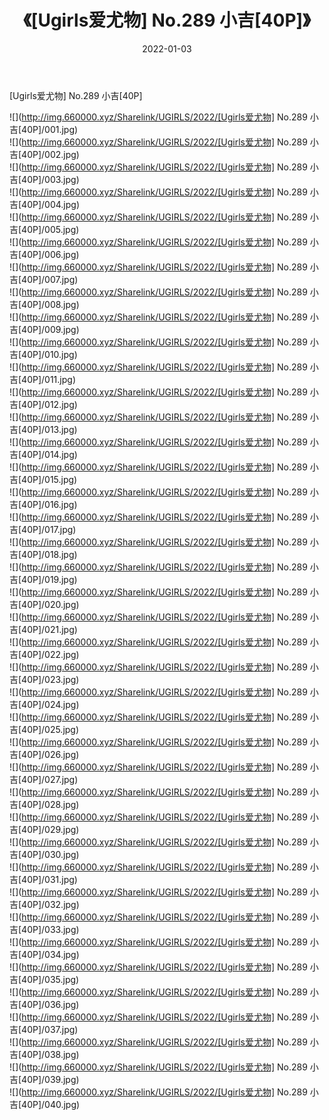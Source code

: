 ﻿---
layout: post
title:  《[Ugirls爱尤物] No.289 小吉[40P]》
date:   2022-01-03
img: http://img.660000.xyz/Sharelink/UGIRLS/2022/[Ugirls爱尤物] No.289 小吉[40P]/000.jpg
categories: [美女, 清纯, 唯美]
---

[Ugirls爱尤物] No.289 小吉[40P]

  ![](http://img.660000.xyz/Sharelink/UGIRLS/2022/[Ugirls爱尤物] No.289 小吉[40P]/001.jpg) <br> ![](http://img.660000.xyz/Sharelink/UGIRLS/2022/[Ugirls爱尤物] No.289 小吉[40P]/002.jpg) <br> ![](http://img.660000.xyz/Sharelink/UGIRLS/2022/[Ugirls爱尤物] No.289 小吉[40P]/003.jpg) <br> ![](http://img.660000.xyz/Sharelink/UGIRLS/2022/[Ugirls爱尤物] No.289 小吉[40P]/004.jpg) <br> ![](http://img.660000.xyz/Sharelink/UGIRLS/2022/[Ugirls爱尤物] No.289 小吉[40P]/005.jpg) <br> ![](http://img.660000.xyz/Sharelink/UGIRLS/2022/[Ugirls爱尤物] No.289 小吉[40P]/006.jpg) <br> ![](http://img.660000.xyz/Sharelink/UGIRLS/2022/[Ugirls爱尤物] No.289 小吉[40P]/007.jpg) <br> ![](http://img.660000.xyz/Sharelink/UGIRLS/2022/[Ugirls爱尤物] No.289 小吉[40P]/008.jpg) <br> ![](http://img.660000.xyz/Sharelink/UGIRLS/2022/[Ugirls爱尤物] No.289 小吉[40P]/009.jpg) <br> ![](http://img.660000.xyz/Sharelink/UGIRLS/2022/[Ugirls爱尤物] No.289 小吉[40P]/010.jpg) <br> ![](http://img.660000.xyz/Sharelink/UGIRLS/2022/[Ugirls爱尤物] No.289 小吉[40P]/011.jpg) <br> ![](http://img.660000.xyz/Sharelink/UGIRLS/2022/[Ugirls爱尤物] No.289 小吉[40P]/012.jpg) <br> ![](http://img.660000.xyz/Sharelink/UGIRLS/2022/[Ugirls爱尤物] No.289 小吉[40P]/013.jpg) <br> ![](http://img.660000.xyz/Sharelink/UGIRLS/2022/[Ugirls爱尤物] No.289 小吉[40P]/014.jpg) <br> ![](http://img.660000.xyz/Sharelink/UGIRLS/2022/[Ugirls爱尤物] No.289 小吉[40P]/015.jpg) <br> ![](http://img.660000.xyz/Sharelink/UGIRLS/2022/[Ugirls爱尤物] No.289 小吉[40P]/016.jpg) <br> ![](http://img.660000.xyz/Sharelink/UGIRLS/2022/[Ugirls爱尤物] No.289 小吉[40P]/017.jpg) <br> ![](http://img.660000.xyz/Sharelink/UGIRLS/2022/[Ugirls爱尤物] No.289 小吉[40P]/018.jpg) <br> ![](http://img.660000.xyz/Sharelink/UGIRLS/2022/[Ugirls爱尤物] No.289 小吉[40P]/019.jpg) <br> ![](http://img.660000.xyz/Sharelink/UGIRLS/2022/[Ugirls爱尤物] No.289 小吉[40P]/020.jpg) <br> ![](http://img.660000.xyz/Sharelink/UGIRLS/2022/[Ugirls爱尤物] No.289 小吉[40P]/021.jpg) <br> ![](http://img.660000.xyz/Sharelink/UGIRLS/2022/[Ugirls爱尤物] No.289 小吉[40P]/022.jpg) <br> ![](http://img.660000.xyz/Sharelink/UGIRLS/2022/[Ugirls爱尤物] No.289 小吉[40P]/023.jpg) <br> ![](http://img.660000.xyz/Sharelink/UGIRLS/2022/[Ugirls爱尤物] No.289 小吉[40P]/024.jpg) <br> ![](http://img.660000.xyz/Sharelink/UGIRLS/2022/[Ugirls爱尤物] No.289 小吉[40P]/025.jpg) <br> ![](http://img.660000.xyz/Sharelink/UGIRLS/2022/[Ugirls爱尤物] No.289 小吉[40P]/026.jpg) <br> ![](http://img.660000.xyz/Sharelink/UGIRLS/2022/[Ugirls爱尤物] No.289 小吉[40P]/027.jpg) <br> ![](http://img.660000.xyz/Sharelink/UGIRLS/2022/[Ugirls爱尤物] No.289 小吉[40P]/028.jpg) <br> ![](http://img.660000.xyz/Sharelink/UGIRLS/2022/[Ugirls爱尤物] No.289 小吉[40P]/029.jpg) <br> ![](http://img.660000.xyz/Sharelink/UGIRLS/2022/[Ugirls爱尤物] No.289 小吉[40P]/030.jpg) <br> ![](http://img.660000.xyz/Sharelink/UGIRLS/2022/[Ugirls爱尤物] No.289 小吉[40P]/031.jpg) <br> ![](http://img.660000.xyz/Sharelink/UGIRLS/2022/[Ugirls爱尤物] No.289 小吉[40P]/032.jpg) <br> ![](http://img.660000.xyz/Sharelink/UGIRLS/2022/[Ugirls爱尤物] No.289 小吉[40P]/033.jpg) <br> ![](http://img.660000.xyz/Sharelink/UGIRLS/2022/[Ugirls爱尤物] No.289 小吉[40P]/034.jpg) <br> ![](http://img.660000.xyz/Sharelink/UGIRLS/2022/[Ugirls爱尤物] No.289 小吉[40P]/035.jpg) <br> ![](http://img.660000.xyz/Sharelink/UGIRLS/2022/[Ugirls爱尤物] No.289 小吉[40P]/036.jpg) <br> ![](http://img.660000.xyz/Sharelink/UGIRLS/2022/[Ugirls爱尤物] No.289 小吉[40P]/037.jpg) <br> ![](http://img.660000.xyz/Sharelink/UGIRLS/2022/[Ugirls爱尤物] No.289 小吉[40P]/038.jpg) <br> ![](http://img.660000.xyz/Sharelink/UGIRLS/2022/[Ugirls爱尤物] No.289 小吉[40P]/039.jpg) <br> ![](http://img.660000.xyz/Sharelink/UGIRLS/2022/[Ugirls爱尤物] No.289 小吉[40P]/040.jpg) <br>